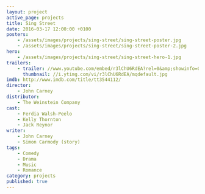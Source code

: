 ```yaml
---
layout: project
active_page: projects
title: Sing Street
date: 2016-03-17 12:00:00 +0100
posters:
    - /assets/images/projects/sing-street/sing-street-poster.jpg
    - /assets/images/projects/sing-street/sing-street-poster-2.jpg
hero:
    - /assets/images/projects/sing-street/sing-street-hero-1.jpg
trailers:
    - trailer: //www.youtube.com/embed/r3lChU6RdEA?rel=0&amp;showinfo=0
      thumbnail: //i.ytimg.com/vi/r3lChU6RdEA/mqdefault.jpg
imdb: http://www.imdb.com/title/tt3544112/
director:
    - John Carney
distributor:
    - The Weinstein Company
cast:
    - Ferdia Walsh-Peelo
    - Kelly Thornton
    - Jack Reynor
writer:
    - John Carney
    - Simon Carmody (story)
tags:
    - Comedy
    - Drama
    - Music
    - Romance
category: projects
published: true
---
```

